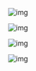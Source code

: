 ![img](https://cdn.nlark.com/yuque/0/2025/png/48073730/1741268395478-a36926df-417a-4991-b22a-d7324a0f165f.png)



![img](https://cdn.nlark.com/yuque/0/2025/png/48073730/1741316032701-51f25b0a-95e4-43f5-b96e-3d9578308aa1.png)



![img](https://cdn.nlark.com/yuque/0/2025/png/48073730/1741316677752-8444db4e-3fe1-40e2-8fe1-b19b102934d7.png)



![img](https://cdn.nlark.com/yuque/0/2025/png/48073730/1741317900069-a221e093-67b9-4a9d-9a5d-6a5d3ce5e630.png)